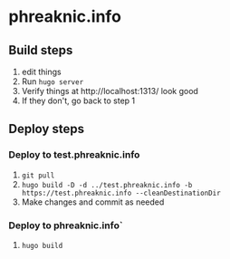 # phreaknic.info


## Build steps
1. edit things
2. Run `hugo server`
3. Verify things at http://localhost:1313/ look good
4. If they don't, go back to step 1

## Deploy steps
### Deploy to test.phreaknic.info
1. `git pull`
2. `hugo build -D -d ../test.phreaknic.info -b https://test.phreaknic.info --cleanDestinationDir`
3. Make changes and commit as needed

### Deploy to phreaknic.info`
1. `hugo build`
